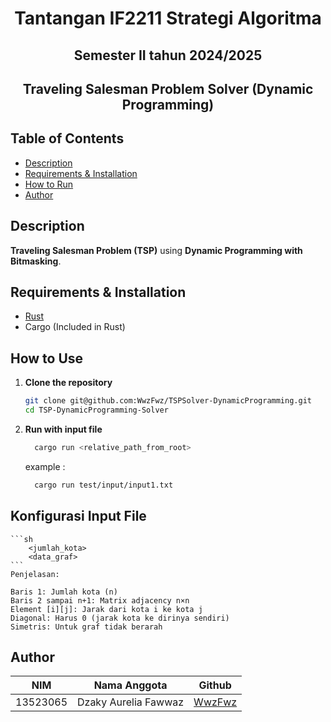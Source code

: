 <h1 align="center">Tantangan IF2211 Strategi Algoritma</h1>
<h2 align="center">Semester II tahun 2024/2025</h2>
<h2 align="center">Traveling Salesman Problem Solver (Dynamic Programming)</h2>

## Table of Contents

- [Description](#description)
- [Requirements & Installation](#requirements--installation)
- [How to Run](#how-to-run)
- [Author](#author)

## Description

 **Traveling Salesman Problem (TSP)** using **Dynamic Programming with Bitmasking**. 

## Requirements & Installation

- [Rust](https://www.rust-lang.org/tools/install)
- Cargo (Included in Rust)

## How to Use

1. **Clone the repository**

   ```sh
   git clone git@github.com:WwzFwz/TSPSolver-DynamicProgramming.git
   cd TSP-DynamicProgramming-Solver
   ```
1. **Run with input file**
   ```sh
     cargo run <relative_path_from_root>
   ```
   example :

   ```sh
     cargo run test/input/input1.txt
   ```
## Konfigurasi Input File

    ```sh
        <jumlah_kota>
        <data_graf>
    ```
    Penjelasan:

    Baris 1: Jumlah kota (n)
    Baris 2 sampai n+1: Matrix adjacency n×n
    Element [i][j]: Jarak dari kota i ke kota j
    Diagonal: Harus 0 (jarak kota ke dirinya sendiri)
    Simetris: Untuk graf tidak berarah

## Author

| **NIM**  | **Nama Anggota**       | **Github**                            |
| -------- | ---------------------- | ------------------------------------- |
| 13523065 | Dzaky Aurelia Fawwaz   | [WwzFwz](https://github.com/WwzFwz) |
